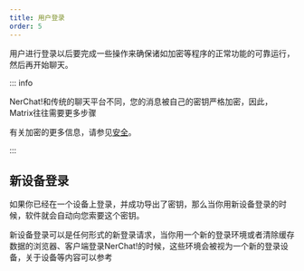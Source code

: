 ```yaml
---
title: 用户登录
order: 5
---
```


用户进行登录以后要完成一些操作来确保诸如加密等程序的正常功能的可靠运行，然后再开始聊天。

::: info

NerChat!和传统的聊天平台不同，您的消息被自己的密钥严格加密，因此，Matrix往往需要更多步骤

有关加密的更多信息，请参见[安全](../security/)。

:::


## 新设备登录

如果你已经在一个设备上登录，并成功导出了密钥，那么当你用新设备登录的时候，软件就会自动向您索要这个密钥。

新设备登录可以是任何形式的新登录请求，当你用一个新的登录环境或者清除缓存数据的浏览器、客户端登录NerChat!的时候，这些环境会被视为一个新的登录设备，关于设备等内容可以参考